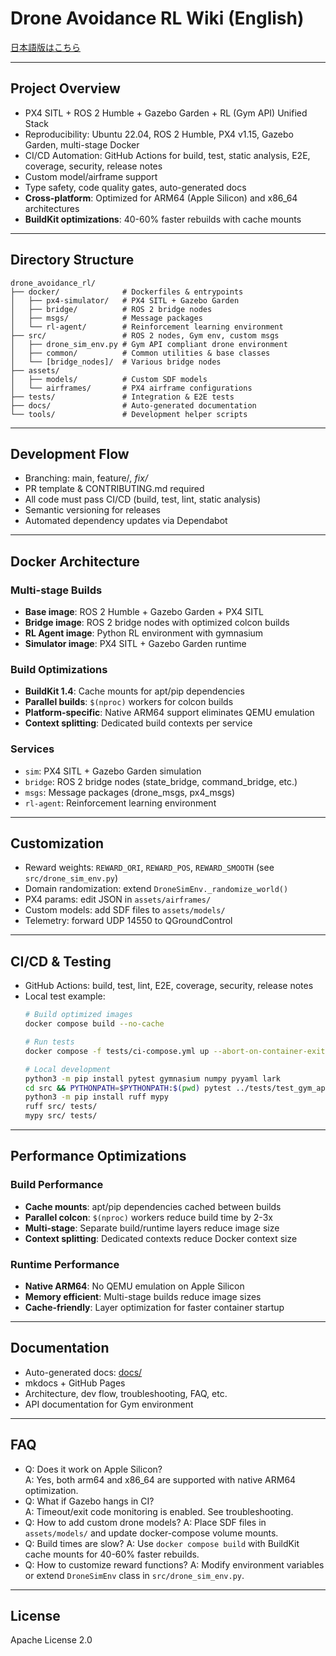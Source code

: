 # Drone Avoidance RL Wiki (English)

[日本語版はこちら](wiki_ja.md)

---

## Project Overview

- PX4 SITL + ROS 2 Humble + Gazebo Garden + RL (Gym API) Unified Stack
- Reproducibility: Ubuntu 22.04, ROS 2 Humble, PX4 v1.15, Gazebo Garden, multi-stage Docker
- CI/CD Automation: GitHub Actions for build, test, static analysis, E2E, coverage, security, release notes
- Custom model/airframe support
- Type safety, code quality gates, auto-generated docs
- **Cross-platform**: Optimized for ARM64 (Apple Silicon) and x86_64 architectures
- **BuildKit optimizations**: 40-60% faster rebuilds with cache mounts

---

## Directory Structure

```
drone_avoidance_rl/
├── docker/              # Dockerfiles & entrypoints
│   ├── px4-simulator/   # PX4 SITL + Gazebo Garden
│   ├── bridge/          # ROS 2 bridge nodes
│   ├── msgs/            # Message packages
│   └── rl-agent/        # Reinforcement learning environment
├── src/                 # ROS 2 nodes, Gym env, custom msgs
│   ├── drone_sim_env.py # Gym API compliant drone environment
│   ├── common/          # Common utilities & base classes
│   └── [bridge_nodes]/  # Various bridge nodes
├── assets/
│   ├── models/          # Custom SDF models
│   └── airframes/       # PX4 airframe configurations
├── tests/               # Integration & E2E tests
├── docs/                # Auto-generated documentation
└── tools/               # Development helper scripts
```

---

## Development Flow
- Branching: main, feature/*, fix/*
- PR template & CONTRIBUTING.md required
- All code must pass CI/CD (build, test, lint, static analysis)
- Semantic versioning for releases
- Automated dependency updates via Dependabot

---

## Docker Architecture

### Multi-stage Builds
- **Base image**: ROS 2 Humble + Gazebo Garden + PX4 SITL
- **Bridge image**: ROS 2 bridge nodes with optimized colcon builds
- **RL Agent image**: Python RL environment with gymnasium
- **Simulator image**: PX4 SITL + Gazebo Garden runtime

### Build Optimizations
- **BuildKit 1.4**: Cache mounts for apt/pip dependencies
- **Parallel builds**: `$(nproc)` workers for colcon builds
- **Platform-specific**: Native ARM64 support eliminates QEMU emulation
- **Context splitting**: Dedicated build contexts per service

### Services
- `sim`: PX4 SITL + Gazebo Garden simulation
- `bridge`: ROS 2 bridge nodes (state_bridge, command_bridge, etc.)
- `msgs`: Message packages (drone_msgs, px4_msgs)
- `rl-agent`: Reinforcement learning environment

---

## Customization
- Reward weights: `REWARD_ORI`, `REWARD_POS`, `REWARD_SMOOTH` (see `src/drone_sim_env.py`)
- Domain randomization: extend `DroneSimEnv._randomize_world()`
- PX4 params: edit JSON in `assets/airframes/`
- Custom models: add SDF files to `assets/models/`
- Telemetry: forward UDP 14550 to QGroundControl

---

## CI/CD & Testing
- GitHub Actions: build, test, lint, E2E, coverage, security, release notes
- Local test example:
  ```bash
  # Build optimized images
  docker compose build --no-cache
  
  # Run tests
  docker compose -f tests/ci-compose.yml up --abort-on-container-exit
  
  # Local development
  python3 -m pip install pytest gymnasium numpy pyyaml lark
  cd src && PYTHONPATH=$PYTHONPATH:$(pwd) pytest ../tests/test_gym_api.py
  python3 -m pip install ruff mypy
  ruff src/ tests/
  mypy src/ tests/
  ```

---

## Performance Optimizations

### Build Performance
- **Cache mounts**: apt/pip dependencies cached between builds
- **Parallel colcon**: `$(nproc)` workers reduce build time by 2-3x
- **Multi-stage**: Separate build/runtime layers reduce image size
- **Context splitting**: Dedicated contexts reduce Docker context size

### Runtime Performance
- **Native ARM64**: No QEMU emulation on Apple Silicon
- **Memory efficient**: Multi-stage builds reduce image sizes
- **Cache-friendly**: Layer optimization for faster container startup

---

## Documentation
- Auto-generated docs: [docs/](../docs/)
- mkdocs + GitHub Pages
- Architecture, dev flow, troubleshooting, FAQ, etc.
- API documentation for Gym environment

---

## FAQ
- Q: Does it work on Apple Silicon?  
  A: Yes, both arm64 and x86_64 are supported with native ARM64 optimization.
- Q: What if Gazebo hangs in CI?  
  A: Timeout/exit code monitoring is enabled. See troubleshooting.
- Q: How to add custom drone models?
  A: Place SDF files in `assets/models/` and update docker-compose volume mounts.
- Q: Build times are slow?
  A: Use `docker compose build` with BuildKit cache mounts for 40-60% faster rebuilds.
- Q: How to customize reward functions?
  A: Modify environment variables or extend `DroneSimEnv` class in `src/drone_sim_env.py`.

---

## License
Apache License 2.0 